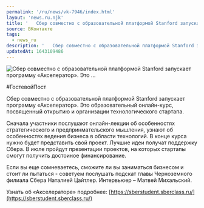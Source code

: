 ```yaml
---
permalink: '/ru/news/vk-7946/index.html'
layout: 'news.ru.njk'
title: '   Сбер совместно с образовательной платформой Stanford запускает программу «Акселератор». Это …'
source: ВКонтакте
tags:
  - news_ru
description: '   Сбер совместно с образовательной платформой Stanford запускает программу «Акселератор». Это …'
updatedAt: 1643109486
---
```

![   Сбер совместно с образовательной платформой Stanford запускает программу «Акселератор». Это …](https://sun9-41.userapi.com/sun9-73/impg/m5067h8MSBQ725SPjhzQEnXhyHjijdrf7feApw/Kr-B2meywCk.jpg?size=510x341&quality=95&sign=01d2a29b60327b3a6d772b55e4fc973c&c_uniq_tag=J1s5JkIOeoDcF1itF2d36UfQ_UrLhzHumb4Ja_OK8_I&type=album)

#ГостевойПост

Сбер совместно с образовательной платформой Stanford запускает программу «Акселератор». Это образовательный онлайн-курс, посвященный открытию и организации технологического стартапа.

Сначала участники послушают онлайн-лекции об особенностях стратегического и предпринмательского мышления, узнают об особенностях ведения бизнеса в области технологий. В конце курса нужно будет представить свой проект. Лучшие идеи получат поддержку Сбера. В июле пройдут презентации проектов, на которых стартапы смогут получить достоиное финансирование.

Если вы еще сомневаетесь, сможите ли вы заниматься бизнесом и стоит ли пытаться - советуем послушать подскат главы Черноземного филиала Сбера Наталией Цайтлер. Интервьюер – Матвей Михальский.

Узнать об «Акселераторе» подробнее: [https://sberstudent.sberclass.ru/](https://sberstudent.sberclass.ru/)
